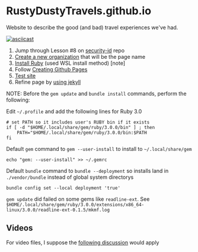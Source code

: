# RustyDustyTravels.github.io
Website to describe the good (and bad) travel experiences we've had.

[![asciicast](https://asciinema.org/a/594410.svg)](https://asciinema.org/a/594410)

1. Jump through Lesson \#8 on [security-id](https://github.com/brianddk/security-id#readme) repo
2. [Create a new organization](
https://docs.github.com/en/organizations/collaborating-with-groups-in-organizations/creating-a-new-organization-from-scratch
) that will be the page name
3. [Install Ruby](https://jekyllrb.com/docs/installation/windows/) (used WSL install method) [note]
3. Follow [Creating Github Pages](https://docs.github.com/en/pages/setting-up-a-github-pages-site-with-jekyll/creating-a-github-pages-site-with-jekyll)
4. [Test site](https://docs.github.com/en/pages/setting-up-a-github-pages-site-with-jekyll/testing-your-github-pages-site-locally-with-jekyll)
5. Refine page by [using jekyll](https://docs.github.com/en/pages/setting-up-a-github-pages-site-with-jekyll)

NOTE: Before the `gem update` and `bundle install` commands, perform the following:

Edit `~/.profile` and add the following lines for Ruby 3.0

```
# set PATH so it includes user's RUBY bin if it exists
if [ -d "$HOME/.local/share/gem/ruby/3.0.0/bin" ] ; then
    PATH="$HOME/.local/share/gem/ruby/3.0.0/bin:$PATH
fi
```

Default `gem` command to `gem --user-install` to install to `~/.local/share/gem`

```
echo "gem: --user-install" >> ~/.gemrc
```

Default `bundle` command to `bundle --deployment` so installs land in `./vendor/bundle` instead of global system directorys

```
bundle config set --local deployment 'true'
```

`gem update` did failed on some gems like `readline-ext`.  See `$HOME/.local/share/gem/ruby/3.0.0/extensions/x86_64-linux/3.0.0/readline-ext-0.1.5/mkmf.log` 

## Videos

For video files, I suppose the [following discussion](https://github.com/mmistakes/minimal-mistakes/discussions/101) would apply
